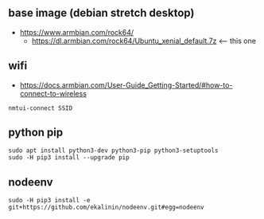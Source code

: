## base image (debian stretch desktop)
- https://www.armbian.com/rock64/
  - https://dl.armbian.com/rock64/Ubuntu_xenial_default.7z <-- this one

## wifi
- https://docs.armbian.com/User-Guide_Getting-Started/#how-to-connect-to-wireless
```
nmtui-connect SSID
```

## python pip
```
sudo apt install python3-dev python3-pip python3-setuptools
sudo -H pip3 install --upgrade pip
```

## nodeenv
```
sudo -H pip3 install -e git+https://github.com/ekalinin/nodeenv.git#egg=nodeenv
```
